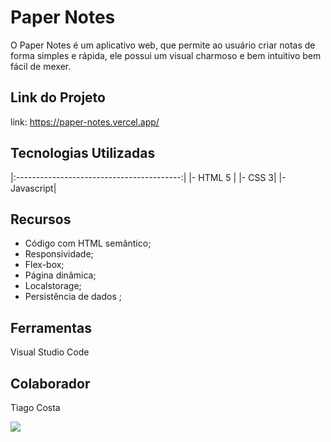 # Paper Notes
O Paper Notes é um aplicativo web, que permite ao usuário criar notas de forma simples e rápida, ele possui um visual charmoso e bem intuitivo bem fácil de mexer.


## Link do Projeto
link: https://paper-notes.vercel.app/


## Tecnologias Utilizadas
|:-----------------------------------------:|
|- HTML 5 |
|- CSS 3|
|- Javascript|


## Recursos
- Código com HTML semântico;
- Responsividade;
- Flex-box;
- Página dinâmica;
- Localstorage;
- Persistência de dados ;


## Ferramentas
Visual Studio Code


## Colaborador
Tiago Costa



![](https://i.postimg.cc/Gt2fVMKY/1.png)
